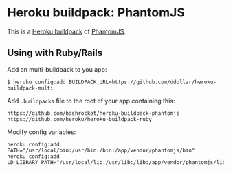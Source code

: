 Heroku buildpack: PhantomJS
=======================

This is a [Heroku buildpack](http://devcenter.heroku.com/articles/buildpacks) of [PhantomJS](http://phantomjs.org).

Using with Ruby/Rails
-----

Add an multi-buildpack to you app:
```shell
$ heroku config:add BUILDPACK_URL=https://github.com/ddollar/heroku-buildpack-multi
```

Add `.buildpacks` file to the root of your app containing this:
```
https://github.com/hashrocket/heroku-buildpack-phantomjs
https://github.com/heroku/heroku-buildpack-ruby
```

Modify config variables:
```shell
heroku config:add PATH="/usr/local/bin:/usr/bin:/bin:/app/vendor/phantomjs/bin"
heroku config:add LD_LIBRARY_PATH="/usr/local/lib:/usr/lib:/lib:/app/vendor/phantomjs/lib"
```

